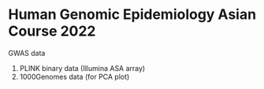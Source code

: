 # Human Genomic Epidemiology Asian Course 2022

GWAS data

1. PLINK binary data (Illumina ASA array)
2. 1000Genomes data (for PCA plot)
